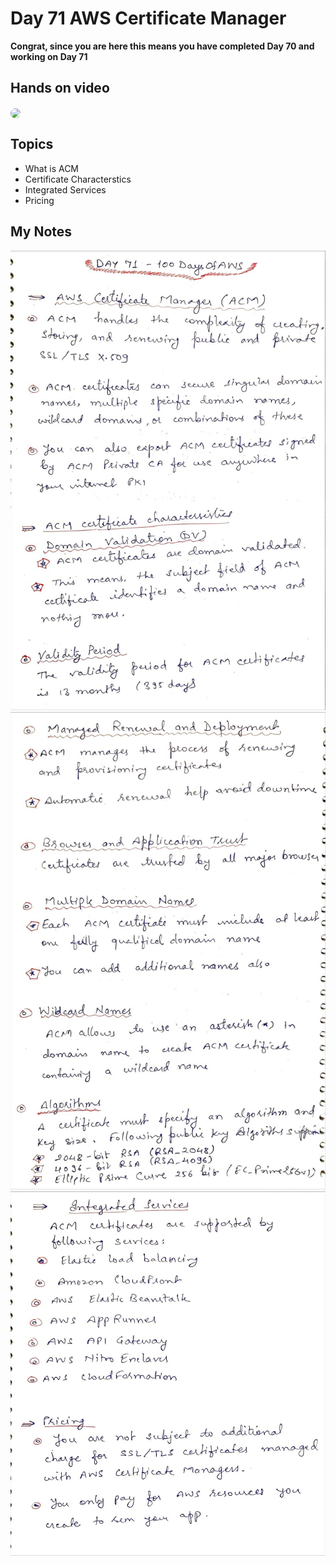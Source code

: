 # Day 71 AWS Certificate Manager

**Congrat, since you are here this means you have completed Day 70 and working on Day 71**

## Hands on video
<a href="https://youtu.be/gZq2tjy98RE">
<img src="https://i3.ytimg.com/vi/gZq2tjy98RE/hqdefault.jpg" align="center" width="200" style="border-radius:40px" />
</a>

## Topics
  - What is ACM
  - Certificate Characterstics
  - Integrated Services
  - Pricing

## My Notes
  ![1](./images/8e90c44344d9f154b9f27c29dccd48c45d1e8d83.jpeg)
  ![2](./images/193a061fe6193980b5d69570975b1feb22031f28.jpeg)
  ![3](./images/ea204dbfe71ba933e34e1251a1b7d8d8f4ed1070.jpeg)

